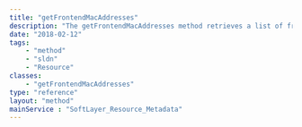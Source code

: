 ```yaml
---
title: "getFrontendMacAddresses"
description: "The getFrontendMacAddresses method retrieves a list of frontend MAC addresses for the resource"
date: "2018-02-12"
tags:
    - "method"
    - "sldn"
    - "Resource"
classes:
    - "getFrontendMacAddresses"
type: "reference"
layout: "method"
mainService : "SoftLayer_Resource_Metadata"
---
```

